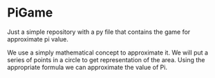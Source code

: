 # PiGame
Just a simple repository with a py file that contains the game for approximate pi value.

We use a simply mathematical concept to approximate it. We will put a series of points in a circle to get representation of the area. Using the appropriate formula we can approximate the value of Pi.
